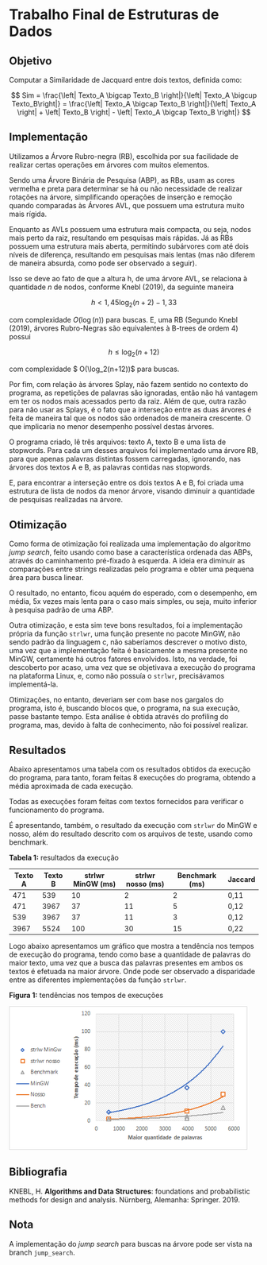 # Trabalho Final de Estruturas de Dados

## Objetivo

Computar a Similaridade de Jacquard entre dois textos, definida como:

$$ Sim = \frac{\left| Texto_A \bigcap Texto_B \right|}{\left| Texto_A \bigcup Texto_B\right|} = \frac{\left| Texto_A
\bigcap Texto_B \right|}{\left| Texto_A \right| + \left| Texto_B \right| - \left| Texto_A \bigcap Texto_B \right|} $$

## Implementação

Utilizamos a Árvore Rubro-negra (RB), escolhida por sua facilidade de realizar
certas operações em árvores com muitos elementos.

Sendo uma Árvore Binária de Pesquisa (ABP), as RBs, usam as cores vermelha
e preta para determinar se há ou não necessidade de realizar rotações na
árvore, simplificando operações de inserção e remoção quando comparadas
às Árvores AVL, que possuem uma estrutura muito mais rígida.

Enquanto as AVLs possuem uma estrutura mais compacta, ou seja, nodos
mais perto da raiz, resultando em pesquisas mais rápidas. Já as RBs
possuem uma estrutura mais aberta, permitindo subárvores com até dois
níveis de diferença, resultando em pesquisas mais lentas (mas não diferem
de maneira absurda, como pode ser observado a seguir).

Isso se deve ao fato de que a altura h, de uma árvore AVL, se relaciona
à quantidade $n$ de nodos, conforme Knebl (2019), da seguinte maneira

$$ h < 1,45 \log_2(n+2)-1,33 $$

com complexidade $O(\log(n))$ para buscas. E, uma RB (Segundo Knebl
(2019), árvores Rubro-Negras são equivalentes à B-trees de ordem 4) possui

$$ h \leq \log_2(n+12) $$

com complexidade $ O(\log_2(n+12))$ para buscas.

Por fim, com relação às árvores Splay, não fazem sentido no contexto
do programa, as repetições de palavras são ignoradas, então não há
vantagem em ter os nodos mais acessados perto da raiz. Além de que,
outra razão para não usar as Splays, é o fato que a interseção entre
as duas árvores é feita de maneira tal que os nodos são ordenados de
maneira crescente. O que implicaria no menor desempenho possível destas árvores.

O programa criado, lê três arquivos: texto A, texto B e uma lista de
stopwords. Para cada um desses arquivos foi implementado uma árvore RB,
para que apenas palavras distintas fossem carregadas, ignorando,
nas árvores dos textos A e B, as palavras contidas nas stopwords.

E, para encontrar a interseção entre os dois textos A e B, foi criada
uma estrutura de lista de nodos da menor árvore, visando diminuir a
quantidade de pesquisas realizadas na árvore.

## Otimização

Como forma de otimização foi realizada uma implementação do algoritmo
_jump search_, feito usando como base a característica ordenada
das ABPs, através do caminhamento pré-fixado à esquerda. A ideia era
diminuir as comparações entre strings realizadas pelo programa e obter
uma pequena área para busca linear.

O resultado, no entanto, ficou aquém do esperado, com o desempenho,
em média, 5x vezes mais lenta para o caso mais simples, ou seja,
muito inferior à pesquisa padrão de uma ABP.

Outra otimização, e esta sim teve bons resultados, foi a implementação
própria da função `strlwr`, uma função presente no pacote MinGW, não sendo
padrão da linguagem c, não saberíamos descrever o motivo disto, uma vez
que a implementação feita é basicamente a mesma presente no MinGW,
certamente há outros fatores envolvidos. Isto, na verdade, foi descoberto
por acaso, uma vez que se objetivava a execução do programa na plataforma
Linux, e, como não possuía o `strlwr`, precisávamos implementá-la.

Otimizações, no entanto, deveriam ser com base nos gargalos do programa,
isto é, buscando blocos que, o programa, na sua execução, passe bastante
tempo. Esta análise é obtida através do profiling do programa, mas, devido
à falta de conhecimento, não foi possível realizar.

## Resultados

Abaixo apresentamos uma tabela com os resultados obtidos da execução do
programa, para tanto, foram feitas 8 execuções do programa, obtendo a média
aproximada de cada execução.

Todas as execuções foram feitas com textos fornecidos para verificar o
funcionamento do programa.

É apresentando, também, o resultado da execução com `strlwr` do MinGW e
nosso, além do resultado descrito com os arquivos de teste,
usando como benchmark.

**Tabela 1:** resultados da execução

| Texto A | Texto B | strlwr MinGW (ms) | strlwr nosso (ms) | Benchmark (ms) | Jaccard |
|---------|---------|-------------------|-------------------|----------------|---------|
| 471     | 539     | 10                | 2                 | 2              | 0,11    |
| 471     | 3967    | 37                | 11                | 5              | 0,12    |
| 539     | 3967    | 37                | 11                | 3              | 0,12    |
| 3967    | 5524    | 100               | 30                | 15             | 0,22    |

Logo abaixo apresentamos um gráfico que mostra a tendência nos
tempos de execução do programa, tendo como base a quantidade de
palavras do maior texto, uma vez que a busca das palavras presentes
em ambos os textos é efetuada na maior árvore. Onde pode ser observado
a disparidade entre as diferentes implementações da função `strlwr`.

**Figura 1:** tendências nos tempos de execuções

![tendencias.png](tendencias.png)

## Bibliografia

KNEBL, H. **Algorithms and Data Structures**: foundations and probabilistic
methods for design and analysis. Nürnberg, Alemanha: Springer. 2019.

## Nota

A implementação do _jump search_ para buscas na árvore pode ser
vista na branch `jump_search`.

